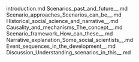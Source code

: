 introduction.md
Scenarios_past_and_future__.md
Scenario_approaches_Scenarios_can_be__.md
Historical_social_science_and_narrative__.md
Causality_and_mechanisms_The_concept__.md
Scenario_framework_How_can_these__.md
Narrative_explanation_Some_social_scientists__.md
Event_sequences_in_the_development__.md
Discussion_Understanding_scenarios_in_this__.md